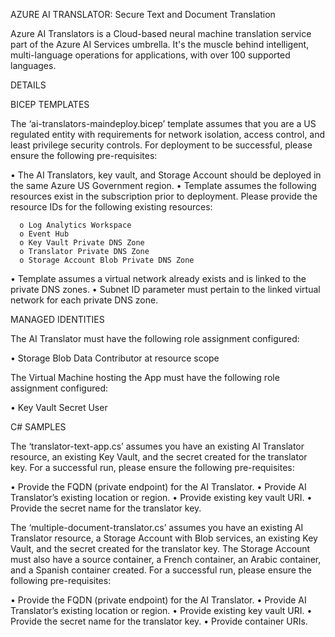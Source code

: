 AZURE AI TRANSLATOR: Secure Text and Document Translation 

Azure AI Translators is a Cloud-based neural machine translation service part of the Azure AI Services umbrella. 
It's the muscle behind intelligent, multi-language operations for applications, with over 100 supported languages.

DETAILS

BICEP TEMPLATES

The ‘ai-translators-maindeploy.bicep’ template assumes that you are a US regulated entity with requirements for network isolation, access control, and least privilege security controls. For deployment to be successful, please ensure the following pre-requisites:

  •	The AI Translators, key vault, and Storage Account should be deployed in the same Azure US Government region.
  •	Template assumes the following resources exist in the subscription prior to deployment. Please provide the resource IDs for the following existing resources:
  
      o	Log Analytics Workspace
      o	Event Hub
      o	Key Vault Private DNS Zone
      o	Translator Private DNS Zone
      o	Storage Account Blob Private DNS Zone
      
  •	Template assumes a virtual network already exists and is linked to the private DNS zones. 
  •	Subnet ID parameter must pertain to the linked virtual network for each private DNS zone. 
  
MANAGED IDENTITIES
    
The AI Translator must have the following role assignment configured: 

  •	Storage Blob Data Contributor at resource scope
  
The Virtual Machine hosting the App must have the following role assignment configured:

  •	Key Vault Secret User

C# SAMPLES

The ‘translator-text-app.cs’ assumes you have an existing AI Translator resource, an existing Key Vault, and the secret created for the translator key. For a successful run, please ensure the following pre-requisites:

  •	Provide the FQDN (private endpoint) for the AI Translator.
  •	Provide AI Translator’s existing location or region. 
  •	Provide existing key vault URI.
  •	Provide the secret name for the translator key.

The ‘multiple-document-translator.cs’ assumes you have an existing AI Translator resource, a Storage Account with Blob services, an existing Key Vault, and the secret created for the translator key. The Storage Account must also have a source container, a French container, an Arabic container, and a Spanish container created. For a successful run, please ensure the following pre-requisites:

  •	Provide the FQDN (private endpoint) for the AI Translator.
  •	Provide AI Translator’s existing location or region. 
  •	Provide existing key vault URI.
  •	Provide the secret name for the translator key.
  •	Provide container URIs. 
